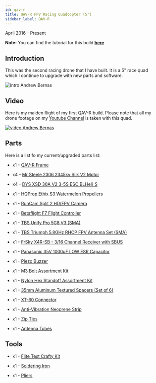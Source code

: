```yaml
---
id: qav-r
title: QAV-R FPV Racing Quadcopter (5")
sidebar_label: QAV-R
---
```

April 2016 - Present

**Note:** You can find the tutorial for this build **[here](https://andrewbernas.com/docs/tutorials/qav-r-tutorial)**

## Introduction

This was the second racing drone that I have built. It is a 5" race quad which I continue to upgrade with new parts and software. 

![intro Andrew Bernas](assets/drones/qav-r/intro.jpg)

## Video

Here is my maiden flight of my first QAV-R build. Please note that all my drone footage on my [Youtube Channel](https://www.youtube.com/channel/UCYIknwUG33u7_Se2__GrHrg) is taken with this quad.

[![video Andrew Bernas](assets/drones/qav-r/video.jpg)](https://www.youtube.com/watch?v=aSrFUe3jUjA)

## Parts

Here is a list fo my current/upgraded parts list:

* x1 - [QAV-R Frame](https://www.getfpv.com/qav-r-fpv-racing-quadcopter-5.html)

* x4 - [Mr Steele 2306 2345kv Silk V2 Motor](https://www.getfpv.com/tbs-ethix-mr-steele-2306-2345kv-silk-v2-motor.html)

* x4 - [DYS XSD 30A V2 3-5S ESC BLHeli_S](https://www.getfpv.com/dys-xsd-30a-v2-3-6s-esc-blheli-s.html)

* x1 - [HQProp Ethix S3 Watermelon Propellers](https://www.getfpv.com/ethix-s3-watermelon-propellers.html)

* x1 - [RunCam Split 2 HD/FPV Camera](https://www.getfpv.com/runcam-split-2-hd-fpv-camera.html)

* x1 - [Betaflight F7 Flight Controller](https://www.getfpv.com/betaflight-f7-flight-controller.html)

* x1 - [TBS Unify Pro 5G8 V3 (SMA)](https://www.getfpv.com/tbs-unify-pro-5g8-v3-sma.html)

* x1 - [TBS Triumph 5.8GHz RHCP FPV Antenna Set (SMA)](https://www.getfpv.com/tbs-triumph-5-8ghz-rhcp-fpv-antenna-set-sma.html)

* x1 - [FrSky X4R-SB - 3/16 Channel Receiver with SBUS](https://www.getfpv.com/frsky-x4r-sb-3-16-channel-receiver-with-sbus-and-cppm-without-pins.html)

* x1 - [Panasonic 35V 1000uF LOW ESR Capacitor](https://www.getfpv.com/panasonic-35v-1000uf-low-esr-capacitor.html)

* x1 - [Piezo Buzzer](https://hobbyking.com/en_us/piezo-buzzer-for-kk2-kk2-1-naze32-flight-control-boards-1pc.html)

* x1 - [M3 Bolt Assortment Kit](https://www.amazon.com/Assortment-Screws-Washers-Stainless-Steel/dp/B07H9YRRTB)

* x1 - [Nylon Hex Standoff Assortment Kit](https://www.amazon.com/Litorange-Standoff-Threaded-Motherboard-Assortment/dp/B07D7828LC/ref=sr_1_3?dchild=1&keywords=m3+standoff+kit&qid=1595820261&refinements=p_n_material_browse%3A17548952011&s=industrial&sr=1-3)

* x1 - [35mm Aluminum Textured Spacers (Set of 6)](https://www.getfpv.com/35mm-aluminum-textured-spacers-set-of-6.html)

* x1 - [XT-60 Connector](https://hobbyking.com/en_us/nylon-xt60-connectors-male-female-5-pairs-genuine.html)

* x1 - [Anti-Vibration Neoprene Strip](https://www.getfpv.com/anti-vibration-neoprene-strip-w-sticker.html)

* x1 - [Zip Ties](https://rotorriot.com/products/4-zip-ties-10pcs?_pos=47&_sid=4c701f57d&_ss=r)

* x1 - [Antenna Tubes](https://www.getfpv.com/ultra-durable-antenna-tubes-10-pcs.html)

## Tools

* x1 - [Flite Test Crafty Kit](https://store.flitetest.com/flite-test-crafty-kit-flt-5010/p791877)

* x1 - [Soldering Iron](https://www.amazon.com/Weller-WLC100-40-Watt-Soldering-Station/dp/B000AS28UC)

* x1 - [Pliers](https://www.amazon.com/Tools-VISE-GRIP-Pliers-6-Inch-2078216/dp/B000A0OW2M?ref_=Oct_BSellerC_553314_1&pf_rd_p=192c0672-a4fc-5e22-b935-349dd71711e1&pf_rd_s=merchandised-search-6&pf_rd_t=101&pf_rd_i=553314&pf_rd_m=ATVPDKIKX0DER&pf_rd_r=2M4HQBG3AXGM6CT25QDS&pf_rd_r=2M4HQBG3AXGM6CT25QDS&pf_rd_p=192c0672-a4fc-5e22-b935-349dd71711e1)

